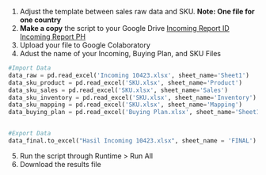 1. Adjust the template between sales raw data and SKU. **Note: One file for one country**
2. **Make a copy** the script to your Google Drive [Incoming Report ID](https://colab.research.google.com/drive/1LHcd-Ai4Bp_1DihRL2S0umqxJGROWuLP?usp=sharing) [Incoming Report PH](https://colab.research.google.com/drive/1Fz4YXPlozHd8U5DFVGSweM6EYc1Dmh51?usp=sharing)
3. Upload your file to Google Colaboratory
4. Adust the name of your Incoming, Buying Plan, and SKU Files
```python
#Import Data
data_raw = pd.read_excel('Incoming 10423.xlsx', sheet_name='Sheet1')
data_sku_product = pd.read_excel('SKU.xlsx', sheet_name='Product')
data_sku_sales = pd.read_excel('SKU.xlsx', sheet_name='Sales')
data_sku_inventory = pd.read_excel('SKU.xlsx', sheet_name='Inventory')
data_sku_mapping = pd.read_excel('SKU.xlsx', sheet_name='Mapping')
data_buying_plan = pd.read_excel('Buying Plan.xlsx', sheet_name='Sheet1')


#Export Data
data_final.to_excel("Hasil Incoming 10423.xlsx", sheet_name = 'FINAL')
```
5. Run the script through Runtime > Run All
6. Download the results file
